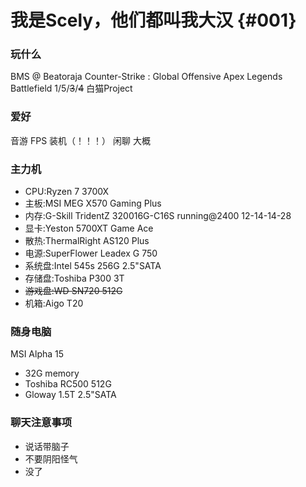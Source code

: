 # 我是Scely，他们都叫我大汉 {#001}
### 玩什么
BMS @ Beatoraja
Counter-Strike : Global Offensive
Apex Legends
Battlefield 1/5/~~3~~/~~4~~
白猫Project
### 爱好
音游
FPS
装机（！！！）
闲聊 大概
### 主力机
- CPU:Ryzen 7 3700X
- 主板:MSI MEG X570 Gaming Plus
- 内存:G-Skill TridentZ 320016G-C16S running@2400 12-14-14-28
- 显卡:Yeston 5700XT Game Ace
- 散热:ThermalRight AS120 Plus
- 电源:SuperFlower Leadex G 750
- 系统盘:Intel 545s 256G 2.5"SATA
- 存储盘:Toshiba P300 3T
- ~~游戏盘:WD SN720 512G~~
- 机箱:Aigo T20
### 随身电脑
MSI Alpha 15
- 32G memory
- Toshiba RC500 512G
- Gloway 1.5T 2.5"SATA
### 聊天注意事项
- 说话带脑子
- 不要阴阳怪气
- 没了